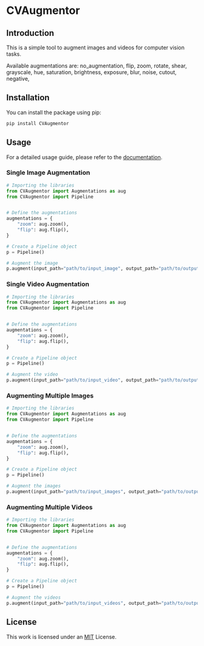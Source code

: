 # CVAugmentor
## Introduction
This is a simple tool to augment images and videos for computer vision tasks.

Available augmentations are:
    no_augmentation,
    flip,
    zoom,
    rotate,
    shear,
    grayscale,
    hue,
    saturation,
    brightness,
    exposure,
    blur,
    noise,
    cutout,
    negative,
## Installation
You can install the package using pip:
```bash
pip install CVAugmentor
```
## Usage
For a detailed usage guide, please refer to the [documentation](https://alikhalilit.github.io/CVAugmentor/).
### Single Image Augmentation
```python
# Importing the libraries
from CVAugmentor import Augmentations as aug
from CVAugmentor import Pipeline


# Define the augmentations
augmentations = {
    "zoom": aug.zoom(),
    "flip": aug.flip(),
}

# Create a Pipeline object
p = Pipeline()

# Augment the image
p.augment(input_path="path/to/input_image", output_path="path/to/output_image", target="image", type="single", mode="singular", augmentations=augmentations, verbose=True, warn_verbose=True)
```
### Single Video Augmentation
```python
# Importing the libraries
from CVAugmentor import Augmentations as aug
from CVAugmentor import Pipeline


# Define the augmentations
augmentations = {
    "zoom": aug.zoom(),
    "flip": aug.flip(),
}

# Create a Pipeline object
p = Pipeline()

# Augment the video
p.augment(input_path="path/to/input_video", output_path="path/to/output_video", target="video", type="single", mode="singular", augmentations=augmentations, verbose=True, warn_verbose=True)
```
### Augmenting Multiple Images
```python
# Importing the libraries
from CVAugmentor import Augmentations as aug
from CVAugmentor import Pipeline


# Define the augmentations
augmentations = {
    "zoom": aug.zoom(),
    "flip": aug.flip(),
}

# Create a Pipeline object
p = Pipeline()

# Augment the images
p.augment(input_path="path/to/input_images", output_path="path/to/output_images", target="image", type="batch", mode="singular", augmentations=augmentations, verbose=True, warn_verbose=True)
```
### Augmenting Multiple Videos
```python
# Importing the libraries
from CVAugmentor import Augmentations as aug
from CVAugmentor import Pipeline


# Define the augmentations
augmentations = {
    "zoom": aug.zoom(),
    "flip": aug.flip(),
}

# Create a Pipeline object
p = Pipeline()

# Augment the videos
p.augment(input_path="path/to/input_videos", output_path="path/to/output_videos", target="video", type="batch", mode="singular", augmentations=augmentations, verbose=True, warn_verbose=True)
```
## License
This work is licensed under an [MIT](https://choosealicense.com/licenses/mit/) License.